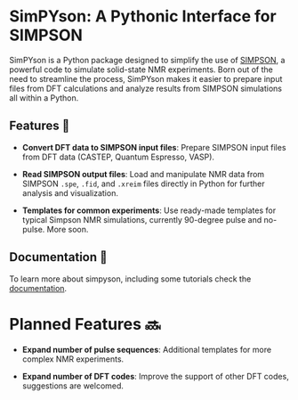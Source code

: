 # SimPYson: A Pythonic Interface for SIMPSON

SimPYson is a Python package designed to simplify the use of [SIMPSON](https://inano.au.dk/about/research-centers-and-projects/nmr/software/simpson), a powerful code to simulate solid-state NMR experiments. Born out of the need to streamline the process, SimPYson makes it easier to prepare input files from DFT calculations and analyze results from SIMPSON simulations all within a Python.

## Features 🤌

- **Convert DFT data to SIMPSON input files**: Prepare SIMPSON input files from DFT data (CASTEP, Quantum Espresso, VASP).

- **Read SIMPSON output files**: Load and manipulate NMR data from SIMPSON `.spe`, `.fid`, and `.xreim` files directly in Python for further analysis and visualization.

- **Templates for common experiments**: Use ready-made templates for typical Simpson NMR simulations, currently 90-degree pulse and no-pulse. More soon.

## Documentation 📖

To learn more about simpyson, including some tutorials check the [documentation](https://carlosbornes.github.io/simpyson/).

# Planned Features 🔜

- **Expand number of pulse sequences**: Additional templates for more complex NMR experiments.

- **Expand number of DFT codes**: Improve the support of other DFT codes, suggestions are welcomed.
